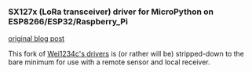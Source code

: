 ### SX127x (LoRa transceiver) driver for MicroPython on ESP8266/ESP32/Raspberry_Pi
[original blog post](https://wei1234c.blogspot.tw/2017/08/sx127x-lora-transceiver-driver-for.html)

This fork of [Wei1234c's drivers](https://github.com/Wei1234c/SX127x_driver_for_MicroPython_on_ESP8266) is (or rather will be) stripped-down to the bare minimum for use with a remote sensor and local receiver.
